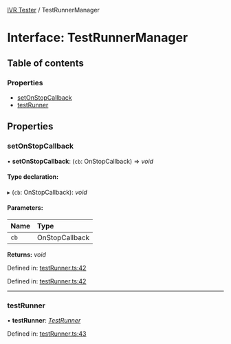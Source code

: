 [IVR Tester](../README.md) / TestRunnerManager

# Interface: TestRunnerManager

## Table of contents

### Properties

- [setOnStopCallback](testrunnermanager.md#setonstopcallback)
- [testRunner](testrunnermanager.md#testrunner)

## Properties

### setOnStopCallback

• **setOnStopCallback**: (`cb`: OnStopCallback) => *void*

#### Type declaration:

▸ (`cb`: OnStopCallback): *void*

#### Parameters:

Name | Type |
:------ | :------ |
`cb` | OnStopCallback |

**Returns:** *void*

Defined in: [testRunner.ts:42](https://github.com/SketchingDev/ivr-tester/blob/3f86c34/packages/ivr-tester/src/testRunner.ts#L42)

Defined in: [testRunner.ts:42](https://github.com/SketchingDev/ivr-tester/blob/3f86c34/packages/ivr-tester/src/testRunner.ts#L42)

___

### testRunner

• **testRunner**: [*TestRunner*](testrunner.md)

Defined in: [testRunner.ts:43](https://github.com/SketchingDev/ivr-tester/blob/3f86c34/packages/ivr-tester/src/testRunner.ts#L43)
